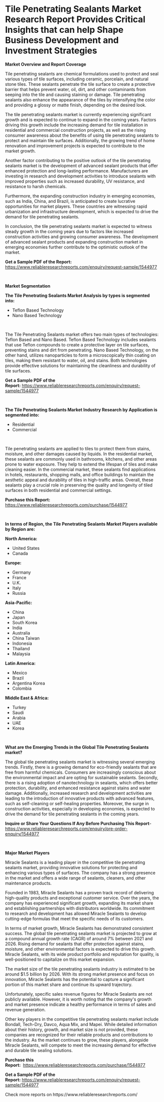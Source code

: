 <p><h1>Tile Penetrating Sealants Market Research Report Provides Critical Insights that can help Shape Business Development and Investment Strategies</h1></p><p><strong>Market Overview and Report Coverage</strong></p>
<p><p>Tile penetrating sealants are chemical formulations used to protect and seal various types of tile surfaces, including ceramic, porcelain, and natural stone tiles. These sealants penetrate the tile surface to create a protective barrier that helps prevent water, oil, dirt, and other contaminants from seeping into the tile and causing staining or damage. Tile penetrating sealants also enhance the appearance of the tiles by intensifying the color and providing a glossy or matte finish, depending on the desired look.</p><p>The tile penetrating sealants market is currently experiencing significant growth and is expected to continue to expand in the coming years. Factors driving this growth include the increasing demand for tile installation in residential and commercial construction projects, as well as the rising consumer awareness about the benefits of using tile penetrating sealants to protect and maintain tile surfaces. Additionally, the growing trend of home renovation and improvement projects is expected to contribute to the market growth.</p><p>Another factor contributing to the positive outlook of the tile penetrating sealants market is the development of advanced sealant products that offer enhanced protection and long-lasting performance. Manufacturers are investing in research and development activities to introduce sealants with improved properties such as increased durability, UV resistance, and resistance to harsh chemicals.</p><p>Furthermore, the expanding construction industry in emerging economies, such as India, China, and Brazil, is anticipated to create lucrative opportunities for market players. These countries are witnessing rapid urbanization and infrastructure development, which is expected to drive the demand for tile penetrating sealants.</p><p>In conclusion, the tile penetrating sealants market is expected to witness steady growth in the coming years due to factors like increased construction activities and growing consumer awareness. The development of advanced sealant products and expanding construction market in emerging economies further contribute to the optimistic outlook of the market.</p></p>
<p><strong>Get a Sample PDF of the Report:</strong> <a href="https://www.reliableresearchreports.com/enquiry/request-sample/1544977">https://www.reliableresearchreports.com/enquiry/request-sample/1544977</a></p>
<p>&nbsp;</p>
<p><strong>Market Segmentation</strong></p>
<p><strong>The Tile Penetrating Sealants Market Analysis by types is segmented into:</strong></p>
<p><ul><li>Teflon Based Technology</li><li>Nano Based Technology</li></ul></p>
<p>&nbsp;</p>
<p><p>The Tile Penetrating Sealants market offers two main types of technologies: Teflon Based and Nano Based. Teflon Based Technology includes sealants that use Teflon compounds to create a protective layer on tile surfaces, preventing stains and dirt from penetrating. Nano Based Technology, on the other hand, utilizes nanoparticles to form a microscopically thin coating on tiles, making them resistant to water, oil, and stains. Both technologies provide effective solutions for maintaining the cleanliness and durability of tile surfaces.</p></p>
<p><strong>Get a Sample PDF of the Report:</strong>&nbsp;<a href="https://www.reliableresearchreports.com/enquiry/request-sample/1544977">https://www.reliableresearchreports.com/enquiry/request-sample/1544977</a></p>
<p>&nbsp;</p>
<p><strong>The Tile Penetrating Sealants Market Industry Research by Application is segmented into:</strong></p>
<p><ul><li>Residential</li><li>Commercial</li></ul></p>
<p>&nbsp;</p>
<p><p>Tile penetrating sealants are applied to tiles to protect them from stains, moisture, and other damages caused by liquids. In the residential market, these sealants are commonly used in bathrooms, kitchens, and other areas prone to water exposure. They help to extend the lifespan of tiles and make cleaning easier. In the commercial market, these sealants find applications in hotels, restaurants, shopping malls, and office buildings to maintain the aesthetic appeal and durability of tiles in high-traffic areas. Overall, these sealants play a crucial role in preserving the quality and longevity of tiled surfaces in both residential and commercial settings.</p></p>
<p><strong>Purchase this Report:</strong>&nbsp; <a href="https://www.reliableresearchreports.com/purchase/1544977">https://www.reliableresearchreports.com/purchase/1544977</a></p>
<p>&nbsp;</p>
<p><strong>In terms of Region, the Tile Penetrating Sealants Market Players available by Region are:</strong></p>
<p>
    <p> <strong> North America: </strong>
        <ul>
            <li>United States</li>
            <li>Canada</li>
        </ul>
        </p> 
    <p> <strong> Europe: </strong>
        <ul>
            <li>Germany</li>
            <li>France</li>
            <li>U.K.</li>
            <li>Italy</li>
            <li>Russia</li>
        </ul>
        </p> 
    <p> <strong> Asia-Pacific: </strong>
        <ul>
            <li>China</li>
            <li>Japan</li>
            <li>South Korea</li>
            <li>India</li>
            <li>Australia</li>
            <li>China Taiwan</li>
            <li>Indonesia</li>
            <li>Thailand</li>
            <li>Malaysia</li>
        </ul>
        </p> 
    <p> <strong> Latin America: </strong>
        <ul>
            <li>Mexico</li>
            <li>Brazil</li>
            <li>Argentina Korea</li>
            <li>Colombia</li>
        </ul>
        </p> 
    <p> <strong> Middle East & Africa: </strong>
        <ul>
            <li>Turkey</li>
            <li>Saudi</li>
            <li>Arabia</li>
            <li>UAE</li>
            <li>Korea</li>
        </ul>
    </p>
    </p>
<p>&nbsp;</p>
<p><strong>What are the Emerging Trends in the Global Tile Penetrating Sealants market?</strong></p>
<p><p>The global tile penetrating sealants market is witnessing several emerging trends. Firstly, there is a growing demand for eco-friendly sealants that are free from harmful chemicals. Consumers are increasingly conscious about the environmental impact and are opting for sustainable sealants. Secondly, there is a rising adoption of nanotechnology in sealants, which offers better protection, durability, and enhanced resistance against stains and water damage. Additionally, increased research and development activities are leading to the introduction of innovative products with advanced features, such as self-cleaning or self-healing properties. Moreover, the surge in construction activities, especially in developing economies, is expected to drive the demand for tile penetrating sealants in the coming years.</p></p>
<p><strong>Inquire or Share Your Questions If Any Before Purchasing This Report</strong>- <a href="https://www.reliableresearchreports.com/enquiry/pre-order-enquiry/1544977">https://www.reliableresearchreports.com/enquiry/pre-order-enquiry/1544977</a></p>
<p>&nbsp;</p>
<p><strong>Major Market Players</strong></p>
<p><p>Miracle Sealants is a leading player in the competitive tile penetrating sealants market, providing innovative solutions for protecting and enhancing various types of surfaces. The company has a strong presence in the market and offers a wide range of sealants, cleaners, and other maintenance products.</p><p>Founded in 1983, Miracle Sealants has a proven track record of delivering high-quality products and exceptional customer service. Over the years, the company has experienced significant growth, expanding its market share and establishing partnerships with distributors worldwide. Its commitment to research and development has allowed Miracle Sealants to develop cutting-edge formulas that meet the specific needs of its customers.</p><p>In terms of market growth, Miracle Sealants has demonstrated consistent success. The global tile penetrating sealants market is projected to grow at a compound annual growth rate (CAGR) of around 7% between 2021 and 2026. Rising demand for sealants that offer protection against stains, moisture, and other environmental factors is expected to drive this growth. Miracle Sealants, with its wide product portfolio and reputation for quality, is well-positioned to capitalize on this market expansion.</p><p>The market size of the tile penetrating sealants industry is estimated to be around $1.5 billion by 2026. With its strong market presence and focus on innovation, Miracle Sealants has the potential to capture a significant portion of this market share and continue its upward trajectory.</p><p>Unfortunately, specific sales revenue figures for Miracle Sealants are not publicly available. However, it is worth noting that the company's growth and market presence indicate a healthy performance in terms of sales and revenue generation.</p><p>Other key players in the competitive tile penetrating sealants market include Bondall, Tech-Dry, Davco, Aqua Mix, and Mapei. While detailed information about their history, growth, and market size is not provided, these companies are recognized for their reliable products and contributions to the industry. As the market continues to grow, these players, alongside Miracle Sealants, will compete to meet the increasing demand for effective and durable tile sealing solutions.</p></p>
<p><strong>Purchase this Report:</strong>&nbsp;&nbsp;<a href="https://www.reliableresearchreports.com/purchase/1544977">https://www.reliableresearchreports.com/purchase/1544977</a></p>
<p></p>
<p><strong>Get a Sample PDF of the Report:</strong>&nbsp;<a href="https://www.reliableresearchreports.com/enquiry/request-sample/1544977">https://www.reliableresearchreports.com/enquiry/request-sample/1544977</a></p>
<p>Check more reports on https://www.reliableresearchreports.com/</p>